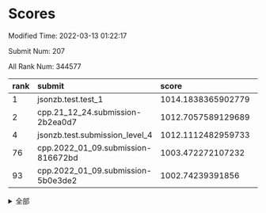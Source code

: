 # Scores

Modified Time: 2022-03-13 01:22:17

Submit Num: 207

All Rank Num: 344577

| rank |               submit               |       score        |       sigma        | pk_num |
| :--- | :--------------------------------- | :----------------- | :----------------- | :----- |
| 1    | jsonzb.test.test_1                 | 1014.1838365902779 | 0.8304030263166695 | 6666   |
| 2    | cpp.21_12_24.submission-2b2ea0d7   | 1012.7057589129689 | 0.7740863837605583 | 6656   |
| 4    | jsonzb.test.submission_level_4     | 1012.1112482959733 | 0.7753811510958466 | 6663   |
| 76   | cpp.2022_01_09.submission-816672bd | 1003.472272107232  | 0.7191884695786802 | 6656   |
| 93   | cpp.2022_01_09.submission-5b0e3de2 | 1002.74239391856   | 0.7052674748365101 | 6655   |


<details>
<summary>全部</summary>

| rank |                 submit                 |       score        |       sigma        | pk_num |
| :--- | :------------------------------------- | :----------------- | :----------------- | :----- |
| 1    | jsonzb.test.test_1                     | 1014.1838365902779 | 0.8304030263166695 | 6666   |
| 2    | cpp.21_12_24.submission-2b2ea0d7       | 1012.7057589129689 | 0.7740863837605583 | 6656   |
| 3    | gobigger.level_3.submission_level_3_42 | 1012.1665516624266 | 0.7716083960410458 | 6658   |
| 4    | jsonzb.test.submission_level_4         | 1012.1112482959733 | 0.7753811510958466 | 6663   |
| 5    | gobigger.level_3.submission_level_3_9  | 1011.3139088777588 | 0.7612768472914354 | 6657   |
| 6    | gobigger.level_3.submission_level_3_19 | 1011.2153774367583 | 0.8152714488737225 | 6663   |
| 7    | gobigger.level_3.submission_level_3_6  | 1011.1211443545701 | 0.7534417097840357 | 6659   |
| 8    | gobigger.level_3.submission_level_3_16 | 1011.0761926189421 | 0.7807643192853693 | 6654   |
| 9    | gobigger.level_3.submission_level_3_10 | 1011.0358907718024 | 0.7529616264084456 | 6659   |
| 10   | gobigger.level_3.submission_level_3_27 | 1011.0056769112695 | 0.7766148715692089 | 6661   |
| 11   | gobigger.level_3.submission_level_3_41 | 1010.958626916855  | 0.759213065785752  | 6658   |
| 12   | gobigger.level_3.submission_level_3_21 | 1010.8570985344526 | 0.7791452138716848 | 6658   |
| 13   | gobigger.level_3.submission_level_3_4  | 1010.8404159409586 | 0.7622829701126957 | 6658   |
| 14   | gobigger.level_3.submission_level_3_30 | 1010.6404338105232 | 0.7674972429779079 | 6653   |
| 15   | gobigger.level_3.submission_level_3_28 | 1010.5700776079921 | 0.7856732913643659 | 6662   |
| 16   | gobigger.level_3.submission_level_3_20 | 1010.5024833286826 | 0.761568916242038  | 6658   |
| 17   | gobigger.level_3.submission_level_3_2  | 1010.4260265316582 | 0.7418216965520642 | 6663   |
| 18   | gobigger.level_3.submission_level_3_35 | 1010.3863844802429 | 0.7591730364399457 | 6653   |
| 19   | gobigger.level_3.submission_level_3_25 | 1010.369508447572  | 0.7630151857505616 | 6657   |
| 20   | gobigger.level_3.submission_level_3_26 | 1010.2896190444012 | 0.7537700132804774 | 6659   |
| 21   | gobigger.level_3.submission_level_3_24 | 1010.2551745332335 | 0.7592658299182221 | 6660   |
| 22   | gobigger.level_3.submission_level_3_22 | 1010.1117247061176 | 0.7558631115962131 | 6653   |
| 23   | gobigger.level_3.submission_level_3_23 | 1010.0765578861423 | 0.7660623691814352 | 6657   |
| 24   | gobigger.level_3.submission_level_3_5  | 1010.0692655063297 | 0.7869246579867349 | 6659   |
| 25   | gobigger.level_3.submission_level_3_43 | 1009.99110173783   | 0.7506899558947543 | 6658   |
| 26   | gobigger.level_3.submission_level_3_36 | 1009.9889417988569 | 0.7726546299184247 | 6660   |
| 27   | gobigger.level_3.submission_level_3_0  | 1009.9714888823958 | 0.7680306026604051 | 6656   |
| 28   | gobigger.level_3.submission_level_3_15 | 1009.926335703532  | 0.7569802149593516 | 6661   |
| 29   | gobigger.level_3.submission_level_3_48 | 1009.8436638452389 | 0.7581779169516127 | 6653   |
| 30   | gobigger.level_3.submission_level_3_29 | 1009.8361930724533 | 0.7522847153891725 | 6651   |
| 31   | gobigger.level_3.submission_level_3_7  | 1009.7912127638593 | 0.7392297792808975 | 6652   |
| 32   | gobigger.level_3.submission_level_3_31 | 1009.7811400895479 | 0.7498815005854108 | 6663   |
| 33   | gobigger.level_3.submission_level_3_14 | 1009.780506171273  | 0.7611137880516486 | 6659   |
| 34   | gobigger.level_3.submission_level_3_18 | 1009.7230202804336 | 0.7487206943274268 | 6663   |
| 35   | gobigger.level_3.submission_level_3_34 | 1009.7218806900627 | 0.7810117393070524 | 6660   |
| 36   | gobigger.level_3.submission_level_3_3  | 1009.6971371080176 | 0.7753823174925261 | 6655   |
| 37   | gobigger.level_3.submission_level_3_39 | 1009.6897122315715 | 0.7494346137211613 | 6656   |
| 38   | gobigger.level_3.submission_level_3_40 | 1009.6251339959571 | 0.7556234007016017 | 6657   |
| 39   | gobigger.level_3.submission_level_3_37 | 1009.5617027737271 | 0.7347851992647464 | 6661   |
| 40   | gobigger.level_3.submission_level_3_11 | 1009.5260011203757 | 0.745267052295384  | 6661   |
| 41   | gobigger.level_3.submission_level_3_12 | 1009.4902851942244 | 0.7436207862042165 | 6658   |
| 42   | gobigger.level_3.submission_level_3_13 | 1009.4312986770606 | 0.7552008057380375 | 6656   |
| 43   | gobigger.level_3.submission_level_3_47 | 1009.4264025321977 | 0.7512912783662772 | 6655   |
| 44   | gobigger.level_3.submission_level_3_1  | 1009.4180858921776 | 0.7553647645033538 | 6658   |
| 45   | gobigger.level_3.submission_level_3_8  | 1009.3433886277858 | 0.7465887484951906 | 6656   |
| 46   | gobigger.level_3.submission_level_3_44 | 1009.3264236618314 | 0.7472100120475482 | 6657   |
| 47   | gobigger.level_3.submission_level_3_45 | 1009.2472814152634 | 0.7426784583244239 | 6662   |
| 48   | gobigger.level_3.submission_level_3_33 | 1008.7969630897396 | 0.7376399153331591 | 6661   |
| 49   | gobigger.level_3.submission_level_3_32 | 1008.7759051366692 | 0.739784895050194  | 6662   |
| 50   | gobigger.level_3.submission_level_3_46 | 1008.6425558168017 | 0.7451901718844882 | 6656   |
| 51   | gobigger.level_3.submission_level_3_38 | 1008.5064881528301 | 0.7457849874601101 | 6663   |
| 52   | gobigger.level_3.submission_level_3_17 | 1008.4759378669979 | 0.7564949154707197 | 6662   |
| 53   | gobigger.level_3.submission_level_3_49 | 1008.447057598361  | 0.731428809666224  | 6656   |
| 54   | gobigger.level_1.submission_level_1_1  | 1004.7616742849606 | 0.7281837019331722 | 6656   |
| 55   | gobigger.level_1.submission_level_1_26 | 1004.415042621099  | 0.7235260010586269 | 6660   |
| 56   | gobigger.level_1.submission_level_1_12 | 1004.2097104655818 | 0.7207579449515439 | 6660   |
| 57   | gobigger.level_1.submission_level_1_34 | 1004.1265390052992 | 0.7167113743001956 | 6658   |
| 58   | gobigger.level_1.submission_level_1_40 | 1004.0638712987951 | 0.7196984902806598 | 6654   |
| 59   | gobigger.level_1.submission_level_1_36 | 1004.0544437504128 | 0.7142126145901121 | 6658   |
| 60   | gobigger.level_1.submission_level_1_48 | 1004.0467679988307 | 0.7263988097549642 | 6662   |
| 61   | gobigger.level_1.submission_level_1_7  | 1004.0258740712355 | 0.7199819905011788 | 6660   |
| 62   | gobigger.level_1.submission_level_1_38 | 1004.0150803181338 | 0.7132967960327314 | 6661   |
| 63   | gobigger.level_1.submission_level_1_18 | 1003.9930416859669 | 0.7237335291242463 | 6660   |
| 64   | gobigger.level_1.submission_level_1_6  | 1003.9856006097531 | 0.7298151989574734 | 6658   |
| 65   | gobigger.level_1.submission_level_1_0  | 1003.9614821026227 | 0.7216795279093717 | 6659   |
| 66   | gobigger.level_1.submission_level_1_29 | 1003.8458999836917 | 0.7159597826982366 | 6656   |
| 67   | gobigger.level_1.submission_level_1_21 | 1003.7631448213833 | 0.7206971826138262 | 6660   |
| 68   | gobigger.level_1.submission_level_1_11 | 1003.7040945025346 | 0.7154011766634437 | 6657   |
| 69   | gobigger.level_1.submission_level_1_49 | 1003.6819616120066 | 0.7112139308850387 | 6660   |
| 70   | gobigger.level_1.submission_level_1_42 | 1003.6554779932522 | 0.7186318033584879 | 6654   |
| 71   | gobigger.level_1.submission_level_1_13 | 1003.6347892680168 | 0.7161599245823291 | 6654   |
| 72   | gobigger.level_1.submission_level_1_32 | 1003.6305821883473 | 0.7276895641145547 | 6658   |
| 73   | gobigger.level_1.submission_level_1_46 | 1003.609818854441  | 0.7213556631511704 | 6657   |
| 74   | gobigger.level_1.submission_level_1_45 | 1003.5719985307846 | 0.7190707210292474 | 6660   |
| 75   | gobigger.level_1.submission_level_1_14 | 1003.5309005758511 | 0.7153488213760753 | 6653   |
| 76   | cpp.2022_01_09.submission-816672bd     | 1003.472272107232  | 0.7191884695786802 | 6656   |
| 77   | gobigger.level_1.submission_level_1_30 | 1003.353679519904  | 0.7291783388855877 | 6661   |
| 78   | gobigger.level_1.submission_level_1_10 | 1003.238982708142  | 0.7119057784195089 | 6660   |
| 79   | gobigger.level_1.submission_level_1_2  | 1003.2302742499801 | 0.7240569352750407 | 6658   |
| 80   | gobigger.level_1.submission_level_1_3  | 1003.2147993533076 | 0.7165774726860812 | 6660   |
| 81   | gobigger.level_1.submission_level_1_44 | 1003.1969315791171 | 0.7209187603402384 | 6656   |
| 82   | gobigger.level_1.submission_level_1_4  | 1003.1736455196618 | 0.721506686971716  | 6658   |
| 83   | gobigger.level_1.submission_level_1_43 | 1003.1687658459208 | 0.7103238288121357 | 6660   |
| 84   | gobigger.level_1.submission_level_1_19 | 1003.115523462665  | 0.711966485795437  | 6660   |
| 85   | gobigger.level_1.submission_level_1_17 | 1003.05691734815   | 0.7083015943051677 | 6655   |
| 86   | gobigger.level_1.submission_level_1_9  | 1003.0434611875037 | 0.7066141107806245 | 6656   |
| 87   | gobigger.level_1.submission_level_1_24 | 1002.9620836248378 | 0.716668550199873  | 6656   |
| 88   | gobigger.level_1.submission_level_1_35 | 1002.937413227889  | 0.7058380704105324 | 6656   |
| 89   | gobigger.level_1.submission_level_1_27 | 1002.9038526435264 | 0.7165800294397683 | 6654   |
| 90   | gobigger.level_1.submission_level_1_39 | 1002.8545007078665 | 0.7179345939072799 | 6660   |
| 91   | gobigger.level_1.submission_level_1_37 | 1002.848249083558  | 0.721836341428152  | 6661   |
| 92   | gobigger.level_1.submission_level_1_8  | 1002.8266504204493 | 0.7173728192074482 | 6663   |
| 93   | cpp.2022_01_09.submission-5b0e3de2     | 1002.74239391856   | 0.7052674748365101 | 6655   |
| 94   | gobigger.level_1.submission_level_1_31 | 1002.7220372856051 | 0.7179525415931096 | 6656   |
| 95   | gobigger.level_1.submission_level_1_15 | 1002.6957975212538 | 0.7099923708377845 | 6657   |
| 96   | gobigger.level_1.submission_level_1_22 | 1002.6924129811064 | 0.7226367650019794 | 6661   |
| 97   | gobigger.level_1.submission_level_1_16 | 1002.6606640549796 | 0.7225530803792921 | 6654   |
| 98   | gobigger.level_1.submission_level_1_47 | 1002.6069706404058 | 0.7115875033049618 | 6660   |
| 99   | gobigger.level_1.submission_level_1_33 | 1002.4956312107438 | 0.7187281152717976 | 6659   |
| 100  | gobigger.level_1.submission_level_1_41 | 1002.4894104196403 | 0.7153544282252214 | 6657   |
| 101  | gobigger.level_1.submission_level_1_5  | 1002.4638307767154 | 0.7076321298966134 | 6658   |
| 102  | gobigger.level_1.submission_level_1_23 | 1002.3894033837527 | 0.7109951888577722 | 6660   |
| 103  | gobigger.level_1.submission_level_1_28 | 1002.3481852488181 | 0.7146570538250878 | 6657   |
| 104  | gobigger.level_1.submission_level_1_20 | 1001.9088660269468 | 0.7112453303341455 | 6656   |
| 105  | gobigger.level_1.submission_level_1_25 | 1001.6218348220347 | 0.7214545176630607 | 6660   |
| 106  | gobigger.random.submission_random_10   | 998.0031635216941  | 0.6969716944753718 | 6655   |
| 107  | gobigger.random.submission_random_11   | 997.3544328852204  | 0.6987143609222737 | 6659   |
| 108  | gobigger.random.submission_random_32   | 997.3525646839685  | 0.6995421752825578 | 6661   |
| 109  | gobigger.random.submission_random_6    | 997.3427022867188  | 0.7157333362743519 | 6656   |
| 110  | gobigger.random.submission_random_35   | 997.1075075088947  | 0.712057254229762  | 6655   |
| 111  | gobigger.random.submission_random_47   | 996.9720118965214  | 0.7156640509151991 | 6657   |
| 112  | gobigger.random.submission_random_17   | 996.8957240261748  | 0.7073782608926954 | 6658   |
| 113  | gobigger.random.submission_random_25   | 996.7145462882555  | 0.7168654352393695 | 6658   |
| 114  | gobigger.random.submission_random_30   | 996.6234780859735  | 0.7056339098631301 | 6665   |
| 115  | gobigger.random.submission_random_19   | 996.5793566779851  | 0.7019597752019973 | 6654   |
| 116  | gobigger.random.submission_random_7    | 996.5603772231973  | 0.6986015981551954 | 6655   |
| 117  | gobigger.random.submission_random_3    | 996.5024755837686  | 0.7066837777400506 | 6660   |
| 118  | gobigger.random.submission_random_44   | 996.4698127480675  | 0.7085321889181847 | 6661   |
| 119  | gobigger.random.submission_random_38   | 996.4041982942006  | 0.7050125858759779 | 6656   |
| 120  | gobigger.random.submission_random_9    | 996.3794636227782  | 0.6973714364285161 | 6662   |
| 121  | gobigger.random.submission_random_43   | 996.375861775229   | 0.7208323935267914 | 6657   |
| 122  | gobigger.random.submission_random_15   | 996.3353580005696  | 0.7030932624396145 | 6662   |
| 123  | gobigger.random.submission_random_41   | 996.3077878768543  | 0.7137664561866479 | 6655   |
| 124  | gobigger.random.submission_random_18   | 996.2882592214626  | 0.7123218190236292 | 6660   |
| 125  | gobigger.random.submission_random_46   | 996.237854659009   | 0.6986839127946753 | 6657   |
| 126  | gobigger.random.submission_random_27   | 996.2098672556348  | 0.713483919306533  | 6664   |
| 127  | gobigger.random.submission_random_49   | 996.1796095365031  | 0.7173435406306176 | 6666   |
| 128  | gobigger.random.submission_random_45   | 996.1771701929064  | 0.7092955932775227 | 6658   |
| 129  | gobigger.random.submission_random_12   | 996.1588950615469  | 0.7040684647239458 | 6663   |
| 130  | gobigger.random.submission_random_14   | 996.1392095829619  | 0.7090969901202414 | 6658   |
| 131  | gobigger.random.submission_random_29   | 996.1366979273504  | 0.7020227060712356 | 6659   |
| 132  | gobigger.random.submission_random_16   | 996.0473834646033  | 0.7123656566747104 | 6649   |
| 133  | gobigger.random.submission_random_48   | 995.9695233020111  | 0.7205054445697436 | 6656   |
| 134  | gobigger.random.submission_random_2    | 995.95355401258    | 0.7108170005935396 | 6659   |
| 135  | gobigger.random.submission_random_21   | 995.9257177558264  | 0.7093287320103794 | 6658   |
| 136  | gobigger.random.submission_random_37   | 995.8841146329131  | 0.7102985316664648 | 6656   |
| 137  | gobigger.random.submission_random_20   | 995.8674108037785  | 0.6930781320262311 | 6661   |
| 138  | gobigger.random.submission_random_26   | 995.8336505337337  | 0.7097690520491086 | 6660   |
| 139  | gobigger.random.submission_random_24   | 995.825615562917   | 0.7075982413326578 | 6661   |
| 140  | gobigger.random.submission_random_13   | 995.7027642009759  | 0.7167100856398368 | 6663   |
| 141  | gobigger.random.submission_random_36   | 995.6564882632297  | 0.7150092713063761 | 6656   |
| 142  | gobigger.random.submission_random_34   | 995.5637721023178  | 0.7044415217871688 | 6658   |
| 143  | gobigger.random.submission_random_39   | 995.482610699433   | 0.711278642732284  | 6661   |
| 144  | gobigger.random.submission_random_31   | 995.3945694007792  | 0.7132739468360142 | 6657   |
| 145  | gobigger.random.submission_random_22   | 995.2892160519613  | 0.7027536193523762 | 6659   |
| 146  | gobigger.random.submission_random_28   | 995.2695938011897  | 0.7191049115999784 | 6663   |
| 147  | gobigger.random.submission_random_40   | 995.2405707047104  | 0.7115201477831447 | 6665   |
| 148  | gobigger.random.submission_random_4    | 995.1895992273602  | 0.7094361767074275 | 6662   |
| 149  | gobigger.random.submission_random_5    | 995.1890560033546  | 0.706267151117378  | 6663   |
| 150  | gobigger.random.submission_random_42   | 995.0639702680486  | 0.7141006747152804 | 6654   |
| 151  | gobigger.random.submission_random_1    | 995.04590033061    | 0.7157771151236775 | 6656   |
| 152  | gobigger.random.submission_random_0    | 994.9733704834813  | 0.7246037405232832 | 6657   |
| 153  | gobigger.random.submission_random_33   | 994.9650639432726  | 0.7043845465183437 | 6652   |
| 154  | gobigger.random.submission_random_23   | 994.7369850590846  | 0.7284686031465993 | 6660   |
| 155  | gobigger.level_2.submission_level_2_8  | 994.5797413939812  | 0.7357016977784988 | 6658   |
| 156  | gobigger.random.submission_random_8    | 994.5392420017768  | 0.7223212794376634 | 6660   |
| 157  | gobigger.level_2.submission_level_2_38 | 993.3660440918602  | 0.725242631974204  | 6657   |
| 158  | gobigger.level_2.submission_level_2_10 | 993.2608026128058  | 0.7492533681457713 | 6661   |
| 159  | gobigger.level_2.submission_level_2_7  | 993.2384023095253  | 0.7312111003671132 | 6662   |
| 160  | gobigger.level_2.submission_level_2_33 | 993.1921154446106  | 0.729757662513394  | 6654   |
| 161  | gobigger.level_2.submission_level_2_12 | 993.1317619833163  | 0.7285115468958477 | 6660   |
| 162  | gobigger.level_2.submission_level_2_4  | 992.9154202022343  | 0.7418105288870931 | 6660   |
| 163  | gobigger.level_2.submission_level_2_31 | 992.8516607191996  | 0.7338197714772544 | 6661   |
| 164  | gobigger.level_2.submission_level_2_17 | 992.8447122423942  | 0.7227370793293354 | 6662   |
| 165  | gobigger.level_2.submission_level_2_6  | 992.708866110441   | 0.7312067014098117 | 6661   |
| 166  | gobigger.level_2.submission_level_2_18 | 992.6924495937509  | 0.7252695427787745 | 6661   |
| 167  | gobigger.level_2.submission_level_2_5  | 992.5088477672847  | 0.7514496901539639 | 6660   |
| 168  | gobigger.level_2.submission_level_2_2  | 992.4896939745057  | 0.7530158799845876 | 6659   |
| 169  | gobigger.level_2.submission_level_2_30 | 992.4870286569559  | 0.7519697206323361 | 6663   |
| 170  | gobigger.level_2.submission_level_2_44 | 992.464702297258   | 0.7333650671089501 | 6658   |
| 171  | gobigger.level_2.submission_level_2_0  | 992.4379332085686  | 0.7606472144857259 | 6657   |
| 172  | gobigger.level_2.submission_level_2_22 | 992.4274053222806  | 0.7446581259060729 | 6660   |
| 173  | gobigger.level_2.submission_level_2_32 | 992.3902477248677  | 0.7366605037622994 | 6659   |
| 174  | gobigger.level_2.submission_level_2_14 | 992.3252895518352  | 0.7441969111196297 | 6660   |
| 175  | gobigger.level_2.submission_level_2_23 | 992.2801574062496  | 0.7307755198574266 | 6658   |
| 176  | gobigger.level_2.submission_level_2_9  | 992.2454385973132  | 0.7369005972591124 | 6659   |
| 177  | gobigger.level_2.submission_level_2_48 | 992.214145802097   | 0.7494012805470374 | 6661   |
| 178  | gobigger.level_2.submission_level_2_40 | 992.2072214782569  | 0.7343605039388929 | 6652   |
| 179  | gobigger.level_2.submission_level_2_35 | 992.1742608000789  | 0.7595843808721694 | 6658   |
| 180  | gobigger.level_2.submission_level_2_42 | 992.0958958368228  | 0.7446049324641905 | 6660   |
| 181  | gobigger.level_2.submission_level_2_49 | 992.0511480959409  | 0.7481705913820856 | 6657   |
| 182  | gobigger.level_2.submission_level_2_39 | 992.0352261403684  | 0.7546276026628622 | 6660   |
| 183  | gobigger.level_2.submission_level_2_3  | 992.0328034929838  | 0.7579090456512726 | 6660   |
| 184  | gobigger.level_2.submission_level_2_29 | 992.0252714339911  | 0.7397034267541102 | 6664   |
| 185  | gobigger.level_2.submission_level_2_13 | 991.9205918696659  | 0.7576441637982947 | 6658   |
| 186  | gobigger.level_2.submission_level_2_41 | 991.9082031302661  | 0.7505868208231283 | 6661   |
| 187  | gobigger.level_2.submission_level_2_15 | 991.8645377882247  | 0.7460974263796071 | 6660   |
| 188  | gobigger.level_2.submission_level_2_47 | 991.8374559894422  | 0.7602543717575195 | 6658   |
| 189  | gobigger.level_2.submission_level_2_27 | 991.8039148545414  | 0.7343124431877909 | 6655   |
| 190  | gobigger.level_2.submission_level_2_46 | 991.7667994142114  | 0.7454957798266773 | 6657   |
| 191  | gobigger.level_2.submission_level_2_34 | 991.7143361533205  | 0.7394103435532943 | 6660   |
| 192  | gobigger.level_2.submission_level_2_1  | 991.6256260806645  | 0.7471508401646123 | 6656   |
| 193  | gobigger.level_2.submission_level_2_21 | 991.6146213112215  | 0.7364845289704673 | 6659   |
| 194  | gobigger.level_2.submission_level_2_25 | 991.609973047061   | 0.7378966492061445 | 6654   |
| 195  | gobigger.level_2.submission_level_2_20 | 991.6089746967032  | 0.7633247566558233 | 6656   |
| 196  | gobigger.level_2.submission_level_2_26 | 991.4867890210019  | 0.7503009965554732 | 6665   |
| 197  | gobigger.level_2.submission_level_2_43 | 991.477976108552   | 0.7486675268967213 | 6659   |
| 198  | gobigger.level_2.submission_level_2_16 | 991.4775862594464  | 0.767632026091867  | 6653   |
| 199  | gobigger.level_2.submission_level_2_24 | 991.4640169091724  | 0.7545345791535084 | 6657   |
| 200  | gobigger.level_2.submission_level_2_45 | 991.4569125953556  | 0.7751791848615194 | 6662   |
| 201  | gobigger.level_2.submission_level_2_28 | 991.2594095941042  | 0.7599576375372643 | 6657   |
| 202  | gobigger.level_2.submission_level_2_19 | 990.9275098060033  | 0.7715612027952118 | 6659   |
| 203  | gobigger.level_2.submission_level_2_36 | 990.7660257630097  | 0.7655147261435207 | 6661   |
| 204  | gobigger.level_2.submission_level_2_37 | 990.0808648229731  | 0.7758764645106341 | 6664   |
| 205  | gobigger.level_2.submission_level_2_11 | 989.9579530264816  | 0.7570704743936771 | 6661   |
| 206  | gobigger.none.submission_none_1        | 977.250223764567   | 1.335642989965603  | 6656   |
| 207  | gobigger.none.submission_none_0        | 976.5757598892151  | 1.4310298442335299 | 6657   |

</details>